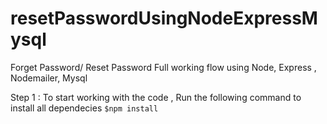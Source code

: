 # resetPasswordUsingNodeExpressMysql
Forget Password/ Reset Password Full working flow using Node, Express , Nodemailer, Mysql

Step 1 : To start working with the code , Run the following command to install all dependecies
````$npm install ````
